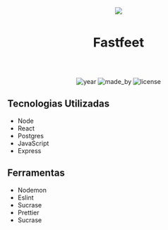 <div align="center">
<a target="_blank" href="https://imageshack.com/i/plyEpyR6p"><img src="https://github.com/Rocketseat/bootcamp-gostack-desafio-02/blob/master/.github/logo.png" border="0"></a> 
</div>
<br>
<p align="center" style="font-size: 29px"><b>Fastfeet</b></p>
<p align="center">
  <br>
  <br>
  <img alt="year" src="https://img.shields.io/badge/year-2020-blueviolet">
  <img alt="made_by" src="https://img.shields.io/badge/made%20by-Rodffer-blueviolet">
  <img alt="license" src="https://img.shields.io/badge/licence-MIT-blueviolet">
</p>


<h2>Tecnologias Utilizadas</h2>
<ul>
  <li>Node</li>
  <li>React</li>
  <li>Postgres</li>
  <li>JavaScript</li>
  <li>Express</li>
</ul>
<h2>Ferramentas</h2>
<ul>
  <li>Nodemon</li>
  <li>Eslint</li>
  <li>Sucrase</li>
  <li>Prettier</li>
  <li>Sucrase</li>
</ul>
